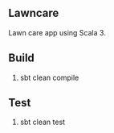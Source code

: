 Lawncare
--------
Lawn care app using Scala 3.

Build
-----
1. sbt clean compile

Test
----
1. sbt clean test